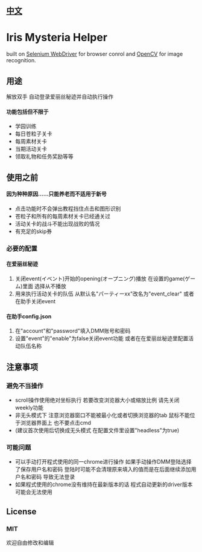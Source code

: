 ## [中文](./README_SC.md)

# Iris Mysteria Helper

built on [Selenium WebDriver](https://github.com/SeleniumHQ/) for browser conrol and [OpenCV](https://github.com/opencv) for image recognition.

## 用途

解放双手 自动登录爱丽丝秘迹并自动执行操作

#### 功能包括但不限于
   - 学园训练
   - 每日苍粒子关卡
   - 每周素材关卡
   - 当期活动关卡
   - 领取礼物和任务奖励等等



## 使用之前

#### 因为种种原因......只能养老而不适用于新号
   - 点击功能时不会弹出教程挡住点击和图形识别
   - 苍粒子和所有的每周素材关卡已经通关过
   - 活动关卡的战斗不能出现战败的情况
   - 有充足的skip券
   
   
### 必要的配置
  #### 在爱丽丝秘迹
   1. 关闭event(イベント)开始的opening(オープニング)播放 在设置的game(ゲーム)里面 选择从不播放
   2. 用来执行活动关卡的队伍 从默认名"パーティーxx"改名为"event_clear" 或者在助手关闭event
  #### 在助手config.json
   1. 在"account"和"password"填入DMM账号和密码
   2. 设置"event"的"enable"为false关闭event功能 或者在在爱丽丝秘迹里配置活动队伍名称

## 注意事项
  ### 避免不当操作
   - scroll操作使用绝对坐标执行 若要改变浏览器大小或缩放比例 请先关闭weekly功能
   - 非无头模式下 注意浏览器窗口不能被最小化或者切换浏览器的tab 鼠标不能位于浏览器界面上 也不要点击cmd
   - (建议首次使用后切换成无头模式 在配置文件里设置"headless"为true)
  ### 可能问题
   - 可以手动打开程式使用的同一chrome进行操作 如果手动操作DMM登陆选择了保存用户名和密码 登陆时可能不会清理原来填入的值而是在后面继续添加用户名和密码 导致无法登录
   - 如果程式使用的chrome没有维持在最新版本的话 程式自动更新的driver版本可能会无法使用
  ## License
  ### MIT
  
欢迎自由修改和编辑
